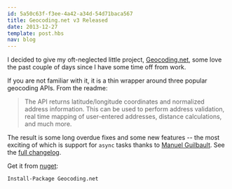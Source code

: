 ```yaml
---
id: 5a50c63f-f3ee-4a42-a34d-54d71baca567
title: Geocoding.net v3 Released
date: 2013-12-27
template: post.hbs
nav: blog
---
```


I decided to give my oft-neglected little project, [Geocoding.net](https://github.com/chadly/geocoding.net), some love the past couple of days since I have some time off from work.

If you are not familiar with it, it is a thin wrapper around three popular geocoding APIs. From the readme:

> The API returns latitude/longitude coordinates and normalized address information. This can be used to perform address validation, real time mapping of user-entered addresses, distance calculations, and much more.

The result is some long overdue fixes and some new features -- the most exciting of which is support for `async` tasks thanks to [Manuel Guilbault](https://github.com/manuel-guilbault). See the [full changelog](https://github.com/chadly/Geocoding.net/releases/tag/v3.0.0).

Get it from [nuget](https://www.nuget.org/packages/Geocoding.net/):

```
Install-Package Geocoding.net
```
